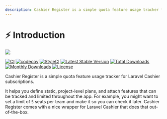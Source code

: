 ```yaml
---
description: Cashier Register is a simple quota feature usage tracker for Laravel Cashier subscriptions.
---
```

# ⚡ Introduction

![](.gitbook/assets/Cashier_Register\_25.png)

[![CI](https://github.com/renoki-co/cashier-register/workflows/CI/badge.svg?branch=master)](https://github.com/renoki-co/cashier-register/workflows/CI/badge.svg?branch=master) [![codecov](https://camo.githubusercontent.com/bfece360d9a8e308e8c65a29b75492565150de9bfdb2e519a348ea4d7dcb2713/68747470733a2f2f636f6465636f762e696f2f67682f72656e6f6b692d636f2f636173686965722d72656769737465722f6272616e63682f6d61737465722f67726170682f62616467652e737667)](https://codecov.io/gh/renoki-co/cashier-register/branch/master) [![StyleCI](https://camo.githubusercontent.com/1cb21946144ee46c0d4482f27d9e210c62b3cb864d9eda861925ae68065a7d7f/68747470733a2f2f6769746875622e7374796c6563692e696f2f7265706f732f3237373130393435362f736869656c643f6272616e63683d6d6173746572)](https://github.styleci.io/repos/277109456) [![Latest Stable Version](https://camo.githubusercontent.com/0222a920352f9d01c5233a52e0379cded2432631356ecfc054a9f0b058c283f0/68747470733a2f2f706f7365722e707567782e6f72672f72656e6f6b692d636f2f636173686965722d72656769737465722f762f737461626c65)](https://packagist.org/packages/renoki-co/cashier-register) [![Total Downloads](https://camo.githubusercontent.com/e779e17604d93fc7d78b1108979ac3bd140e9641c30881134ad9a465372d920d/68747470733a2f2f706f7365722e707567782e6f72672f72656e6f6b692d636f2f636173686965722d72656769737465722f646f776e6c6f616473)](https://packagist.org/packages/renoki-co/cashier-register) [![Monthly Downloads](https://camo.githubusercontent.com/4f200cc5bb3ce4c129f59daa1cd7d9254e31532e637977d053aa7ee5e2230cb5/68747470733a2f2f706f7365722e707567782e6f72672f72656e6f6b692d636f2f636173686965722d72656769737465722f642f6d6f6e74686c79)](https://packagist.org/packages/renoki-co/cashier-register) [![License](https://camo.githubusercontent.com/23cb2014e5899c38777abb665038ffc07a52a388012d34484985420284e8d75f/68747470733a2f2f706f7365722e707567782e6f72672f72656e6f6b692d636f2f636173686965722d72656769737465722f6c6963656e7365)](https://packagist.org/packages/renoki-co/cashier-register)

Cashier Register is a simple quota feature usage tracker for Laravel Cashier subscriptions.

It helps you define static, project-level plans, and attach features that can be tracked and limited throughout the app. For example, you might want to set a limit of `5` seats per team and make it so you can check it later. Cashier Register comes with a nice wrapper for Laravel Cashier that does that out-of-the-box.
